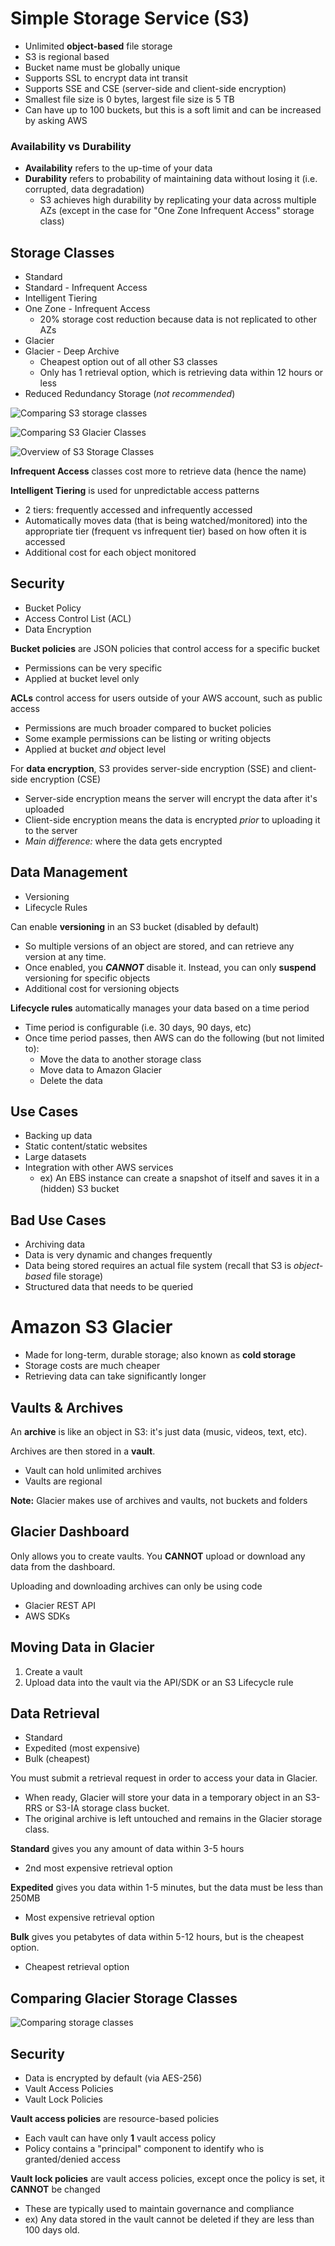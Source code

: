 # Simple Storage Service (S3)

* Unlimited **object-based** file storage
* S3 is regional based
* Bucket name must be globally unique
* Supports SSL to encrypt data int transit
* Supports SSE and CSE (server-side and client-side encryption)
* Smallest file size is 0 bytes, largest file size is 5 TB
* Can have up to 100 buckets, but this is a soft limit and can be increased by asking AWS

### Availability vs Durability
* **Availability** refers to the up-time of your data
* **Durability** refers to probability of maintaining data without losing it (i.e. corrupted, data degradation)
  * S3 achieves high durability by replicating your data across multiple AZs (except in the case for "One Zone Infrequent Access" storage class)

## Storage Classes
* Standard
* Standard - Infrequent Access
* Intelligent Tiering
* One Zone - Infrequent Access
  * 20% storage cost reduction because data is not replicated to other AZs
* Glacier
* Glacier - Deep Archive
  - Cheapest option out of all other S3 classes
  - Only has 1 retrieval option, which is retrieving data within 12 hours or less
* Reduced Redundancy Storage (*not recommended*)

![Comparing S3 storage classes](./assets/s3-class-comparisons.png)

![Comparing S3 Glacier Classes](./assets/s3-glacier-comparisons.png)

![Overview of S3 Storage Classes](./assets/s3-overview-storage-classes.png)

**Infrequent Access** classes cost more to retrieve data (hence the name)

**Intelligent Tiering** is used for unpredictable access patterns
* 2 tiers: frequently accessed and infrequently accessed
* Automatically moves data (that is being watched/monitored) into the appropriate tier (frequent vs infrequent tier) based on how often it is accessed
* Additional cost for each object monitored

## Security
* Bucket Policy
* Access Control List (ACL)
* Data Encryption

**Bucket policies** are JSON policies that control access for a specific bucket
* Permissions can be very specific
* Applied at bucket level only

**ACLs** control access for users outside of your AWS account, such as public access
* Permissions are much broader compared to bucket policies
* Some example permissions can be listing or writing objects
* Applied at bucket *and* object level

For **data encryption**, S3 provides server-side encryption (SSE) and client-side encryption (CSE)
* Server-side encryption means the server will encrypt the data after it's uploaded
* Client-side encryption means the data is encrypted *prior* to uploading it to the server
* *Main difference:* where the data gets encrypted

## Data Management
* Versioning
* Lifecycle Rules

Can enable **versioning** in an S3 bucket (disabled by default)
* So multiple versions of an object are stored, and can retrieve any version at any time.
* Once enabled, you ***CANNOT*** disable it. Instead, you can only **suspend** versioning for specific objects
* Additional cost for versioning objects

**Lifecycle rules** automatically manages your data based on a time period
* Time period is configurable (i.e. 30 days, 90 days, etc)
* Once time period passes, then AWS can do the following (but not limited to):
  * Move the data to another storage class
  * Move data to Amazon Glacier
  * Delete the data

## Use Cases
* Backing up data
* Static content/static websites
* Large datasets
* Integration with other AWS services
  * ex) An EBS instance can create a snapshot of itself and saves it in a (hidden) S3 bucket

## Bad Use Cases
* Archiving data
* Data is very dynamic and changes frequently
* Data being stored requires an actual file system (recall that S3 is *object-based* file storage)
* Structured data that needs to be queried

# Amazon S3 Glacier

* Made for long-term, durable storage; also known as **cold storage**
* Storage costs are much cheaper
* Retrieving data can take significantly longer

## Vaults & Archives

An **archive** is like an object in S3: it's just data (music, videos, text, etc).

Archives are then stored in a **vault**.
* Vault can hold unlimited archives
* Vaults are regional

**Note:** Glacier makes use of archives and vaults, not buckets and folders

## Glacier Dashboard

Only allows you to create vaults. You **CANNOT** upload or download any data from the dashboard.

Uploading and downloading archives can only be using code
* Glacier REST API
* AWS SDKs

## Moving Data in Glacier
1. Create a vault
2. Upload data into the vault via the API/SDK or an S3 Lifecycle rule

## Data Retrieval
* Standard
* Expedited (most expensive)
* Bulk (cheapest)

You must submit a retrieval request in order to access your data in Glacier.
* When ready, Glacier will store your data in a temporary object in an S3-RRS or S3-IA storage class bucket.
* The original archive is left untouched and remains in the Glacier storage class.

**Standard** gives you any amount of data within 3-5 hours
- 2nd most expensive retrieval option

**Expedited** gives you data within 1-5 minutes, but the data must be less than 250MB
- Most expensive retrieval option

**Bulk** gives you petabytes of data within 5-12 hours, but is the cheapest option.
- Cheapest retrieval option

## Comparing Glacier Storage Classes
![Comparing storage classes](./assets/s3-overview-storage-classes.png)

## Security
* Data is encrypted by default (via AES-256)
* Vault Access Policies
* Vault Lock Policies

**Vault access policies** are resource-based policies
* Each vault can have only **1** vault access policy
* Policy contains a "principal" component to identify who is granted/denied access

**Vault lock policies** are vault access policies, except once the policy is set, it **CANNOT** be changed
* These are typically used to maintain governance and compliance
* ex) Any data stored in the vault cannot be deleted if they are less than 100 days old.
